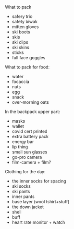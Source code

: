 What to pack
 * safery trio
 * safety biwak
 * mitten gloves
 * ski boots
 * skis
 * ski clips
 * ski skins
 * sticks
 * full face goggles

What to pack for food:
 * water
 * focaccia
 * nuts
 * egg
 * snack
 * over-morning oats

In the backpack upper part:
 * masks 
 * wallet
 * covid cert printed
 * extra battery pack
 * energy bar
 * lip thing
 * small sun glasses
 * go-pro camera
 * film-camera + film?

Clothing for the day:
 * the inner socks for spacing
 * ski socks
 * ski pants
 * inner pants
 * base layer (wool tshirt+stuff)
 * the down jacket
 * shell
 * buff
 * heart rate monitor + watch
